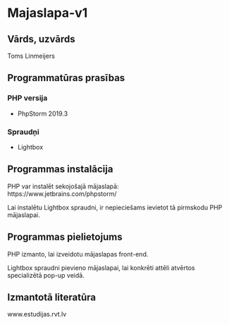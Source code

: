 # Majaslapa-v1
<h2><strong>Vārds, uzvārds</strong></h2>
<p>Toms Linmeijers<p>

<h2><strong>Programmatūras prasības</strong></h2>
<h3>PHP versija</h3>
<ul>
  <li>PhpStorm 2019.3</li>
</ul>
<h3>Spraudņi</h3>
<ul>
  <li>Lightbox</li>
</ul>

<h2><strong>Programmas instalācija</strong></h2>
<p>PHP var instalēt sekojošajā mājaslapā: https://www.jetbrains.com/phpstorm/</p>
<p>Lai instalētu Lightbox spraudni, ir nepieciešams ievietot tā pirmskodu PHP mājaslapai.</p>

<h2><strong>Programmas pielietojums</strong></h2>
<p>PHP izmanto, lai izveidotu mājaslapas front-end.</p>
<p>Lightbox spraudni pievieno mājaslapai, lai konkrēti attēli atvērtos specializētā pop-up veidā.

<h2><strong>Izmantotā literatūra</strong></h2>
<p>www.estudijas.rvt.lv</p>
